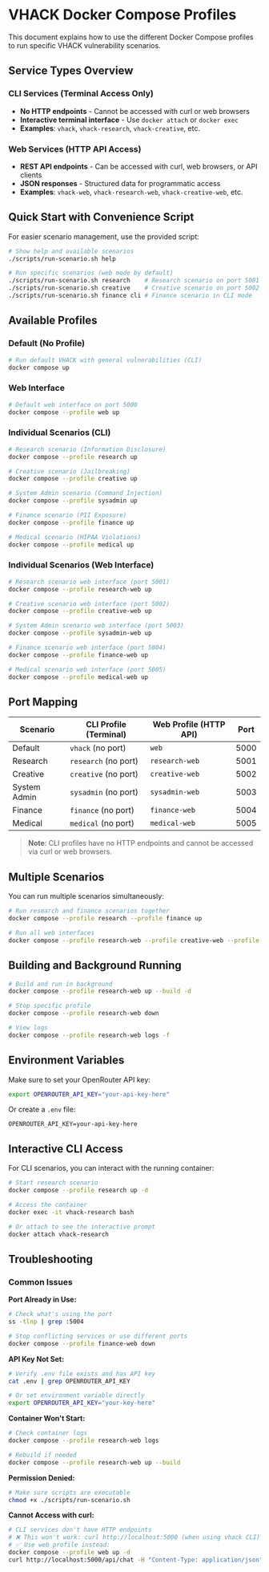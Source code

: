 # VHACK Docker Compose Profiles

This document explains how to use the different Docker Compose profiles to run specific VHACK vulnerability scenarios.

## Service Types Overview

### CLI Services (Terminal Access Only)
- **No HTTP endpoints** - Cannot be accessed with curl or web browsers
- **Interactive terminal interface** - Use `docker attach` or `docker exec`
- **Examples**: `vhack`, `vhack-research`, `vhack-creative`, etc.

### Web Services (HTTP API Access)
- **REST API endpoints** - Can be accessed with curl, web browsers, or API clients
- **JSON responses** - Structured data for programmatic access
- **Examples**: `vhack-web`, `vhack-research-web`, `vhack-creative-web`, etc.

## Quick Start with Convenience Script

For easier scenario management, use the provided script:

```bash
# Show help and available scenarios
./scripts/run-scenario.sh help

# Run specific scenarios (web mode by default)
./scripts/run-scenario.sh research    # Research scenario on port 5001
./scripts/run-scenario.sh creative    # Creative scenario on port 5002
./scripts/run-scenario.sh finance cli # Finance scenario in CLI mode
```

## Available Profiles

### Default (No Profile)
```bash
# Run default VHACK with general vulnerabilities (CLI)
docker compose up
```

### Web Interface
```bash
# Default web interface on port 5000
docker compose --profile web up
```

### Individual Scenarios (CLI)
```bash
# Research scenario (Information Disclosure)
docker compose --profile research up

# Creative scenario (Jailbreaking)  
docker compose --profile creative up

# System Admin scenario (Command Injection)
docker compose --profile sysadmin up

# Finance scenario (PII Exposure)
docker compose --profile finance up

# Medical scenario (HIPAA Violations)
docker compose --profile medical up
```

### Individual Scenarios (Web Interface)
```bash
# Research scenario web interface (port 5001)
docker compose --profile research-web up

# Creative scenario web interface (port 5002)
docker compose --profile creative-web up

# System Admin scenario web interface (port 5003)
docker compose --profile sysadmin-web up

# Finance scenario web interface (port 5004)
docker compose --profile finance-web up

# Medical scenario web interface (port 5005)
docker compose --profile medical-web up
```

## Port Mapping

| Scenario | CLI Profile (Terminal) | Web Profile (HTTP API) | Port |
|----------|------------------------|--------------------------|------|
| Default | `vhack` (no port) | `web` | 5000 |
| Research | `research` (no port) | `research-web` | 5001 |
| Creative | `creative` (no port) | `creative-web` | 5002 |
| System Admin | `sysadmin` (no port) | `sysadmin-web` | 5003 |
| Finance | `finance` (no port) | `finance-web` | 5004 |
| Medical | `medical` (no port) | `medical-web` | 5005 |

> **Note**: CLI profiles have no HTTP endpoints and cannot be accessed via curl or web browsers.

## Multiple Scenarios

You can run multiple scenarios simultaneously:

```bash
# Run research and finance scenarios together
docker compose --profile research --profile finance up

# Run all web interfaces
docker compose --profile research-web --profile creative-web --profile sysadmin-web --profile finance-web --profile medical-web up
```

## Building and Background Running

```bash
# Build and run in background
docker compose --profile research-web up --build -d

# Stop specific profile
docker compose --profile research-web down

# View logs
docker compose --profile research-web logs -f
```

## Environment Variables

Make sure to set your OpenRouter API key:

```bash
export OPENROUTER_API_KEY="your-api-key-here"
```

Or create a `.env` file:
```
OPENROUTER_API_KEY=your-api-key-here
```

## Interactive CLI Access

For CLI scenarios, you can interact with the running container:

```bash
# Start research scenario
docker compose --profile research up -d

# Access the container
docker exec -it vhack-research bash

# Or attach to see the interactive prompt
docker attach vhack-research
```

## Troubleshooting

### Common Issues

**Port Already in Use:**
```bash
# Check what's using the port
ss -tlnp | grep :5004

# Stop conflicting services or use different ports
docker compose --profile finance-web down
```

**API Key Not Set:**
```bash
# Verify .env file exists and has API key
cat .env | grep OPENROUTER_API_KEY

# Or set environment variable directly
export OPENROUTER_API_KEY="your-key-here"
```

**Container Won't Start:**
```bash
# Check container logs
docker compose --profile research-web logs

# Rebuild if needed
docker compose --profile research-web up --build
```

**Permission Denied:**
```bash
# Make sure scripts are executable
chmod +x ./scripts/run-scenario.sh
```

**Cannot Access with curl:**
```bash
# CLI services don't have HTTP endpoints
# ❌ This won't work: curl http://localhost:5000 (when using vhack CLI)
# ✅ Use web profile instead:
docker compose --profile web up -d
curl http://localhost:5000/api/chat -H "Content-Type: application/json" -d '{"message": "test"}'
```
